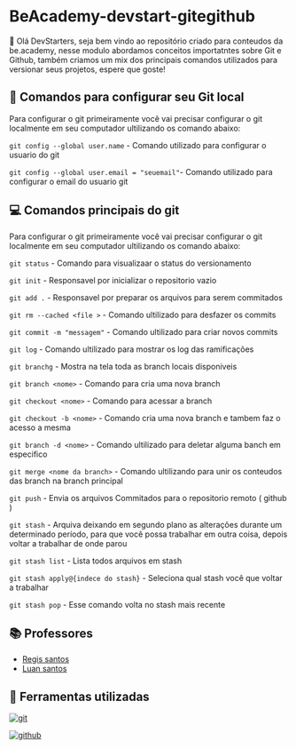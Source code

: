 # BeAcademy-devstart-gitegithub 

🔗 Olá DevStarters, seja bem vindo ao repositório criado para conteudos da be.academy, nesse modulo abordamos conceitos importatntes sobre Git e Github, também criamos um mix dos principais comandos utilizados para versionar seus projetos, espere que goste!

## 🚀 Comandos para configurar seu Git local 

Para configurar o git primeiramente você vai precisar configurar o git localmente em seu computador ultilizando os comando abaixo:

`git config --global user.name` - Comando utilizado para configurar o usuario do git

`git config --global user.email = "seuemail"`- Comando utilizado para configurar o email do usuario git

## 💻 Comandos principais do git

Para configurar o git primeiramente você vai precisar configurar o git localmente em seu computador ultilizando os comando abaixo:

`git status` - Comando para visualizaar o status do versionamento

`git init` - Responsavel por inicializar o repositorio vazio 

`git add .` - Responsavel por preparar os arquivos para serem commitados

`git rm --cached <file >` - Comando ultilizado para desfazer os commits

`git commit -m "messagem"` - Comando ultilizado para criar novos commits

`git log` - Comando ultilizado para mostrar os log das ramificações
 
`git branchg` - Mostra na tela toda as branch locais disponiveis

`git branch <nome>` - Comando para cria uma nova branch

`git checkout <nome>` - Comando para acessar a branch

`git checkout -b <nome>` - Comando cria uma nova branch e tambem faz o acesso a mesma

`git branch -d <nome>` - Comando ultilizado para deletar alguma banch em especifico

`git merge <nome da branch>` - Comando ultilizando para unir os conteudos das branch na branch principal

`git push` - Envia os arquivos Commitados para o repositorio remoto ( github )
 
`git stash` -  Arquiva deixando em segundo plano as alterações durante um determinado período, para que você possa trabalhar em outra coisa, depois voltar a trabalhar de onde parou

`git stash list` - Lista todos arquivos em stash

`git stash apply@{indece do stash}` - Seleciona qual stash você que voltar a trabalhar

`git stash pop` - Esse comando volta no stash mais recente

## 📚 Professores

- [Regis santos](https://github.com/rejota23)
- [Luan santos](https://github.com/lnmont)

## 🔗 Ferramentas utilizadas

[![git](https://img.shields.io/badge/GIT-E44C30?style=for-the-badge&logo=git&logoColor=white)](https://git-scm.com/) 

[![github](https://img.shields.io/badge/GitHub-100000?style=for-the-badge&logo=github&logoColor=white)](https://github.com/)
